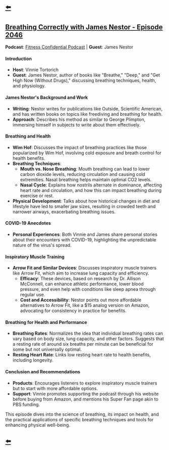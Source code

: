 ---
---

## [⬅️](/)

## [Breathing Correctly with James Nestor - Episode 2046](https://www.youtube.com/watch?v=5OKoZLS-h5g)

**Podcast**: [Fitness Confidential Podcast](https://vinnietortorich.com/) | **Guest**: James Nestor

#### **Introduction**
- **Host**: Vinnie Tortorich
- **Guest**: James Nestor, author of books like "Breathe," "Deep," and "Get High Now (Without Drugs)," discussing breathing techniques, health, and physiology.

#### **James Nestor's Background and Work**
- **Writing**: Nestor writes for publications like Outside, Scientific American, and has written books on topics like freediving and breathing for health.
- **Approach**: Describes his method as similar to George Plimpton, immersing himself in subjects to write about them effectively.

#### **Breathing and Health**
- **Wim Hof**: Discusses the impact of breathing practices like those popularized by Wim Hof, involving cold exposure and breath control for health benefits.
- **Breathing Techniques**:
  - **Mouth vs. Nose Breathing**: Mouth breathing can lead to lower carbon dioxide levels, reducing circulation and causing cold extremities. Nasal breathing helps maintain optimal CO2 levels.
  - **Nasal Cycle**: Explains how nostrils alternate in dominance, affecting heart rate and circulation, and how this can impact breathing during exercise or rest.
- **Physical Development**: Talks about how historical changes in diet and lifestyle have led to smaller jaw sizes, resulting in crowded teeth and narrower airways, exacerbating breathing issues.

#### **COVID-19 Anecdotes**
- **Personal Experiences**: Both Vinnie and James share personal stories about their encounters with COVID-19, highlighting the unpredictable nature of the virus's spread.

#### **Inspiratory Muscle Training**
- **Arrow Fit and Similar Devices**: Discusses inspiratory muscle trainers like Arrow Fit, which aim to increase lung capacity and efficiency. 
  - **Efficacy**: These devices, based on research by Dr. Allison McConnell, can enhance athletic performance, lower blood pressure, and even help with conditions like sleep apnea through regular use.
  - **Cost and Accessibility**: Nestor points out more affordable alternatives to Arrow Fit, like a $15 analog version on Amazon, advocating for consistency in practice for benefits.

#### **Breathing for Health and Performance**
- **Breathing Rates**: Normalizes the idea that individual breathing rates can vary based on body size, lung capacity, and other factors. Suggests that a resting rate of around six breaths per minute can be beneficial for some but not universally optimal.
- **Resting Heart Rate**: Links low resting heart rate to health benefits, including longevity.

#### **Conclusion and Recommendations**
- **Products**: Encourages listeners to explore inspiratory muscle trainers but to start with more affordable options.
- **Support**: Vinnie promotes supporting the podcast through his website before buying from Amazon, and mentions his Super Fan page akin to PBS funding.

This episode dives into the science of breathing, its impact on health, and the practical applications of specific breathing techniques and tools for enhancing physical well-being.

## [⬅️](/)